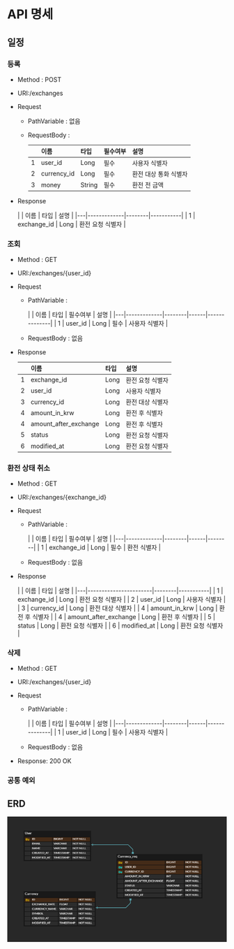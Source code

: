 # API 명세
## 일정
### 등록

- Method : POST
- URI:/exchanges
- Request
    - PathVariable : 없음
    - RequestBody :

      |   | 이름          | 타입     | 필수여부 | 설명           |
      |---|-------------|--------|------|--------------|
      | 1 | user_id     | Long   | 필수   | 사용자 식별자      |
      | 2 | currency_id | Long   | 필수   | 환전 대상 통화 식별자 |
      | 3 | money       | String | 필수   | 환전 전 금액      |


- Response

  |   | 이름          | 타입     | 설명        |
      |---|-------------|--------|-----------|
  | 1 | exchange_id | Long   | 환전 요청 식별자 |

### 조회

- Method : GET
- URI:/exchanges/{user_id}
- Request
    - PathVariable :

      |   | 이름          | 타입     | 필수여부 | 설명           |
            |---|-------------|--------|------|--------------|
      | 1 | user_id     | Long   | 필수   | 사용자 식별자      |
    - RequestBody : 없음


- Response

  |   | 이름                    | 타입     | 설명        |
    |---|-----------------------|--------|-----------|
  | 1 | exchange_id           | Long   | 환전 요청 식별자 |
  | 2 | user_id               | Long   | 사용자 식별자   |
  | 3 | currency_id           | Long   | 환전 대상 식별자 |
  | 4 | amount_in_krw         | Long   | 환전 후 식별자  |
  | 4 | amount_after_exchange | Long   | 환전 후 식별자  |
  | 5 | status                | Long   | 환전 요청 식별자 |
  | 6 | modified_at           | Long   | 환전 요청 식별자 |


### 환전 상태 취소

- Method : GET
- URI:/exchanges/{exchange_id}
- Request
    - PathVariable :

      |   | 이름          | 타입     | 필수여부 | 설명     |
            |---|-------------|--------|------|--------|
      | 1 | exchange_id | Long   | 필수   | 환전 식별자 |
    - RequestBody : 없음


- Response

  |   | 이름                    | 타입     | 설명        |
      |---|-----------------------|--------|-----------|
  | 1 | exchange_id           | Long   | 환전 요청 식별자 |
  | 2 | user_id               | Long   | 사용자 식별자   |
  | 3 | currency_id           | Long   | 환전 대상 식별자 |
  | 4 | amount_in_krw         | Long   | 환전 후 식별자  |
  | 4 | amount_after_exchange | Long   | 환전 후 식별자  |
  | 5 | status                | Long   | 환전 요청 식별자 |
  | 6 | modified_at           | Long   | 환전 요청 식별자 |


### 삭제

- Method : GET
- URI:/exchanges/{user_id}
- Request
    - PathVariable :

      |   | 이름          | 타입     | 필수여부 | 설명           |
            |---|-------------|--------|------|--------------|
      | 1 | user_id     | Long   | 필수   | 사용자 식별자      |
    - RequestBody : 없음


- Response: 200 OK


### 공통 예외



## ERD



![img.png](img.png)